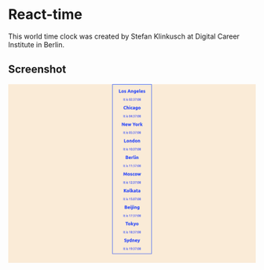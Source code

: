 # React-time

This world time clock was created by Stefan Klinkusch at Digital Career Institute in Berlin.

## Screenshot 

<img src="./Screenshot.png">